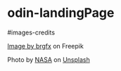# odin-landingPage

#images-credits

<a href="https://www.freepik.com/free-vector/asteroid-falling-outer-space_14803240.htm#query=space%20comet&position=24&from_view=keyword&track=ais">Image by brgfx</a> on Freepik

Photo by <a href="https://unsplash.com/@nasa?utm_source=unsplash&utm_medium=referral&utm_content=creditCopyText">NASA</a> on <a href="https://unsplash.com/photos/-hI5dX2ObAs?utm_source=unsplash&utm_medium=referral&utm_content=creditCopyText">Unsplash</a>
  